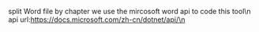 split Word file by chapter
we use the mircosoft word api to code this tool\n
api url:https://docs.microsoft.com/zh-cn/dotnet/api/\n
